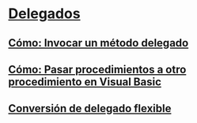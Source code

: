 # [Delegados](delegates.md)
## [Cómo: Invocar un método delegado](how-to-invoke-a-delegate-method.md)
## [Cómo: Pasar procedimientos a otro procedimiento en Visual Basic](how-to-pass-procedures-to-another-procedure.md)
## [Conversión de delegado flexible](relaxed-delegate-conversion.md)
